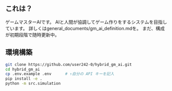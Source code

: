 ## これは？
ゲームマスターAIです。
AIと人間が協調してゲーム作りをするシステムを目指しています。
詳しくはgeneral_documents/gm_ai_definition.mdを。
まだ、構成が初期段階で随時更新中。

## 環境構築

```bash
git clone https://github.com/user242-0/hybrid_gm_ai.git
cd hybrid_gm_ai
cp .env.example .env      # ↑自分の API キーを記入
pip install -e .
python -m src.simulation

